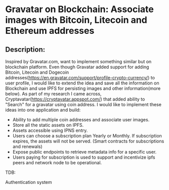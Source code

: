 
# Gravatar on Blockchain: Associate images with Bitcoin, Litecoin and Ethereum addresses

## Description:

Inspired by Gravatar.com, want to implement something similar but on blockchain platform. Even though Gravatar added support for adding Bitcoin, Litecoin and Dogecoin addresses(https://en.gravatar.com/support/profile-crypto-currency/) to user profile, I would like to extend the idea and save all the information on Blockchain and use IPFS for persisting images and other information(more below). As part of my research I came across, Cryptavatar(https://cryptavatar.appspot.com/) that added ability to "Search" for a gravatar using coin address. I would like to implement these ideas into one application and build:

- Ability to add multiple coin addresses and associate user images.
- Store all the static assets on IPFS.
- Assets accessible using IPNS entry.
- Users can choose a subscription plan Yearly or Monthly. If subscription expires, the assets will not be served. (Smart contracts for subscriptions and renewals)
- Expose public endpoints to retrieve metadata info for a specific user.
- Users paying for subscription is used to support and incentivize ipfs peers and network node to be operational.

TDB:

Authentication system
